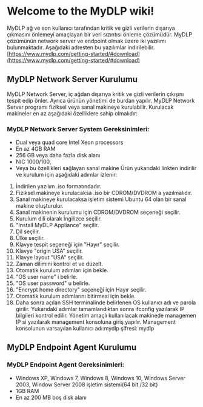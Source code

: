 # Welcome to the MyDLP wiki!
MyDLP ağ ve son kullanıcı tarafından kritik ve gizli verilerin dışarıya çıkmasını önlemeyi amaçlayan bir veri sızıntısı önleme çözümüdür. 
MyDLP çözümünün network server ve endpoint olmak üzere iki yazılımı bulunmaktadır. Aşağıdaki adresten bu yazılımlar indirilebilir.[https://www.mydlp.com/getting-started/#download](https://www.mydlp.com/getting-started/#download)
## MyDLP Network Server Kurulumu
MyDLP Network Server, iç ağdan dışarıya kritik ve gizli verilerin çıkışını tespit edip önler. Ayrıca ürünün yönetimi de burdan yapılır. 
MyDLP Network Server programı fiziksel veya sanal makineye kurulabilir. Kurulacak makineler en az aşağıdaki özelliklere sahip olmalıdır:
### MyDLP Network Server System Gereksinimleri:
* Dual veya quad core Intel Xeon processors 
* En az 4GB RAM
* 256 GB veya daha fazla disk alanı
* NIC 1000/100,
* Veya bu özellikleri sağlayan sanal makine 
Ürün yukarıdaki linkten indirilir ve kurulum için aşağıdaki adımlar izlenir: 
1. İndirilen yazılım .iso formatındadır. 
2. Fiziksel makineye kurulacaksa .iso bir CDROM/DVDROM a yazılmalıdır.
3. Sanal makineye kurulacaksa işletim sistemi Ubuntu 64 olan bir sanal makine oluşturulur. 
4. Sanal makinenin kurulumu için CDROM/DVDROM seçeneği seçilir. 
5. Kurulum dili olarak İngilizce seçilir. 
6. "Install MyDLP Appliance" seçilir. 
7. Dil seçilir.
8. Ülke seçilir.
9. Klavye tespit seçeneği için "Hayır" seçilir. 
9. Klavye "origin USA" seçilir.
10. Klavye layout "USA" seçilir.
11. Zaman dilimini kontrol et ve düzelt. 
12. Otomatik kurulum adımları için bekle. 
13. "OS user name" i belirle. 
14. "OS user password" u belirle.
15. "Encrypt home directory" seçeneği için Hayır seçilir.
16. Otomatik kurulum adımlarını bitirmesi için bekle. 
17. Daha sonra açılan SSH terminalinde belirlenen OS kullanıcı adı ve parola girilir.
Yukarıdaki adımlar tamamlandıktan sonra ifconfig yazılarak IP bilgileri kontrol edilir. 
Yönetim amaçlı kullanılacak makinede managemen IP si yazılarak management konsoluna giriş yapılır. 
Management konsolunun varsayılan kullanıcı adı:mydlp şifresi: mydlp 

## MyDLP Endpoint Agent Kurulumu
### MyDLP Endpoint Agent Gereksinimleri:
* Windows XP, Windows 7, Windows 8, Windows 10, Windows Server 2003, Window Server 2008 işletim sistemi(64 bit /32 bit)
* 1GB RAM
* En az 200 MB boş disk alanı 




